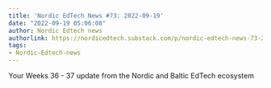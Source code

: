 ```yaml
---
title: 'Nordic EdTech News #73: 2022-09-19'
date: "2022-09-19 05:06:08"
author: Nordic Edtech news
authorlink: https://nordicedtech.substack.com/p/nordic-edtech-news-73-2022-09-19
tags:
- Nordic-Edtech-news
---
```

Your Weeks 36 - 37 update from the Nordic and Baltic EdTech ecosystem